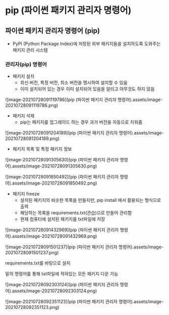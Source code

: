 # pip (파이썬 패키지 관리자 명령어) 

## 파이썬 패키지 관리자 명령어 (pip)

- PyPI (Python Package Index)에 저장된 외부 패키지들을 설치하도록 도와주는 패키지 관리 시스템



### 관리자(pip) 명령어

- 패키지 설치
  - 최신 버전, 특정 버전, 최소 버전을 명시하여 설치할 수 있음
  - 이미 설치되어 있는 경우 이미 설치되어 있음을 알리고 아무것도 하지 않음

![image-20210728091119786](pip (파이썬 패키지 관리자 명령어).assets/image-20210728091119786.png)



- 패키지 삭제
  - pip는 패키지를 업그레이드 하는 경우 과거 버전을 자동으로 지워줌

![image-20210728091204189](pip (파이썬 패키지 관리자 명령어).assets/image-20210728091204189.png)



- 패키지 목록 및 특정 패키지 정보

![image-20210728091305630](pip (파이썬 패키지 관리자 명령어).assets/image-20210728091305630.png)

![image-20210728091850492](pip (파이썬 패키지 관리자 명령어).assets/image-20210728091850492.png)



- 패키지 freeze
  - 설치된 패키지의 비슷한 목록을 만들지만, pip install 에서 활용되는 형식으로 출력
  - 해당하는 목록을 requirements.txt(관습)으로 만들어 관리함
  - 현재 컴퓨터에 설치된 패키지를 txt파일에 저장

![image-20210728091432969](pip (파이썬 패키지 관리자 명령어).assets/image-20210728091432969.png)

![image-20210728091501237](pip (파이썬 패키지 관리자 명령어).assets/image-20210728091501237.png)

requirements.txt를 바탕으로 설치

밑의 명령어를 통해 txt파일에 적혀있는 모든 패키지 다운 가능

![image-20210728092303124](pip (파이썬 패키지 관리자 명령어).assets/image-20210728092303124.png)

![image-20210728092351123](pip (파이썬 패키지 관리자 명령어).assets/image-20210728092351123.png)

